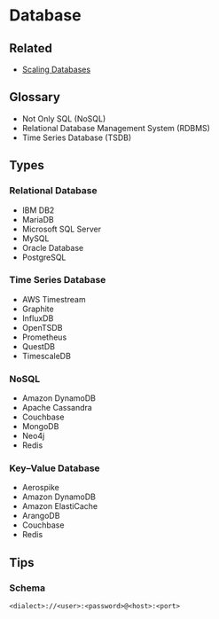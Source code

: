 # Database

<!--
https://linkedin.com/learning/database-foundations-administration-8375189/administer-a-database-server
-->

<!--
- Amazon DynamoDB
- MongoDB
- GCP Datastore
-->

## Related

- [Scaling Databases](https://roadmap.sh/guides/scaling-databases)

## Glossary

- Not Only SQL (NoSQL)
- Relational Database Management System (RDBMS)
- Time Series Database (TSDB)

## Types

### Relational Database

- IBM DB2
- MariaDB
- Microsoft SQL Server
- MySQL
- Oracle Database
- PostgreSQL

### Time Series Database

- AWS Timestream
- Graphite
- InfluxDB
- OpenTSDB
- Prometheus
- QuestDB
- TimescaleDB

### NoSQL

- Amazon DynamoDB
- Apache Cassandra
- Couchbase
- MongoDB
- Neo4j
- Redis

### Key–Value Database

- Aerospike
- Amazon DynamoDB
- Amazon ElastiCache
- ArangoDB
- Couchbase
- Redis

## Tips

### Schema

```txt
<dialect>://<user>:<password>@<host>:<port>
```
